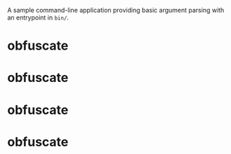 A sample command-line application providing basic argument parsing with an entrypoint in `bin/`.
# obfuscate
# obfuscate
# obfuscate
# obfuscate
